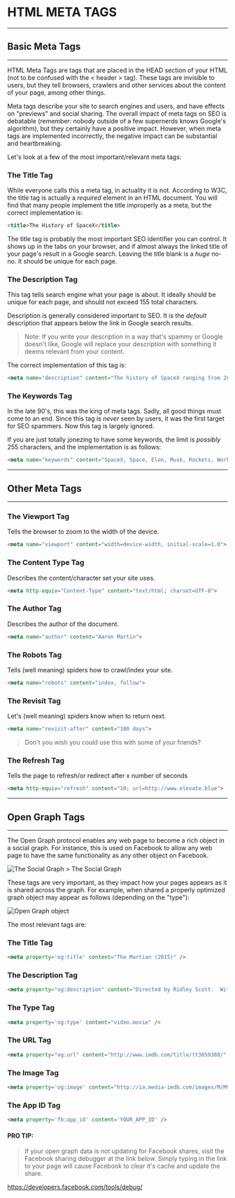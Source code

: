 # HTML META TAGS

-------

## Basic Meta Tags

-------

HTML Meta Tags are tags that are placed in the HEAD section of your HTML (not to be confused with the < header > tag).  These tags are invisible to users, but they tell browsers, crawlers and other services about the content of your page, among other things.

Meta tags describe your site to search engines and users, and have effects on "previews" and social sharing.  The overall impact of meta tags on SEO is debatable (remember: nobody outside of a few supernerds knows Google's algorithm), but they certainly have a positive impact.  However, when meta tags are implemented incorrectly, the negative impact can be substantial and heartbreaking.

Let's look at a few of the most important/relevant meta tags:

### The Title Tag

While everyone calls this a meta tag, in actuality it is not.  According to W3C, the title tag is actually a *required* element in an HTML document.  You will find that many people implement the title improperly as a meta, but the correct implementation is:

```html
<title>The History of SpaceX</title>
```
The title tag is probably the most important SEO identifier you can control.  It shows up in the tabs on your browser, and if almost always the linked title of your page's result in a Google search.  Leaving the title blank is a *huge* no-no.  It should be unique for each page.

### The Description Tag

This tag tells search engine what your page is about.  It ideally should be unique for each page, and should not exceed 155 total characters.

Description is generally considered important to SEO.  It is the *default* description that appears below the link in Google search results.

> Note: If you write your description in a way that's spammy or Google doesn't like, Google will replace your description with something it deems relevant from your content.

The correct implementation of this tag is:

```html
<meta name="description" content="The history of SpaceX ranging from 2002 - 2016, including launches, rockets.">
```
### The Keywords Tag

In the late 90's, this was the king of meta tags.  Sadly, all good things must come to an end.  Since this tag is *never* seen by users, it was the first target for SEO spammers.  Now this tag is largely ignored.

If you are just totally jonezing to have some keywords, the limit is *possibly* 255 characters, and the implementation is as follows:

```html
<meta name="keywords" content="SpaceX, Space, Elon, Musk, Rockets, Work from Home, Buy Toasters Online, Donate to my Spring Break">
```
----------

## Other Meta Tags

----------

### The Viewport Tag

Tells the browser to zoom to the width of the device.

```html
<meta name="viewport" content="width=device-width, initial-scale=1.0">
```

### The Content Type Tag

Describes the content/character set your site uses.

```html
<meta http-equiv="Content-Type" content="text/html; charset=UTF-8">
```

### The Author Tag

Describes the author of the document.

```html
<meta name="author" content="Aaron Martin">
```

### The Robots Tag

Tells (well meaning) spiders how to crawl/index your site.

```html
<meta name="robots" content="index, follow">
```

### The Revisit Tag

Let's (well meaning) spiders know when to return next.

```html
<meta name="revisit-after" content="100 days">
```
> Don't you wish you could use this with some of your friends?

### The Refresh Tag

Tells the page to refresh/or redirect after x number of seconds

```html
<meta http-equiv="refresh" content="10; url=http://www.elevate.blue">
```
--------

## Open Graph Tags

--------

The Open Graph protocol enables any web page to become a rich object in a social graph. For instance, this is used on Facebook to allow any web page to have the same functionality as any other object on Facebook.

<img src="http://static1.squarespace.com/static/51ac125ae4b0058e26d097db/t/532018a3e4b094aec2554a38/1394612388772/socialgraph1.png?format=750w" alt="The Social Graph"/>
> The Social Graph

These tags are very important, as they impact how your pages appears as it is shared across the graph.  For example, when shared a properly optimized graph object may appear as follows (depending on the "type"):

<img src="https://s3-us-west-1.amazonaws.com/codetahoe-public/lessons/social-graph.png" alt="Open Graph object"/>

The most relevant tags are:

### The Title Tag

```html
<meta property='og:title' content="The Martian (2015)" />
```

### The Description Tag

```html
<meta property="og:description" content="Directed by Ridley Scott.  With Matt Damon, Jessica Chastain, Kristen Wiig, Kate Mara. An astronaut becomes stranded on Mars after his team assume him dead, and must rely on his ingenuity to find a way to signal to Earth that he is alive." />
```

### The Type Tag

```html
<meta property='og:type' content="video.movie" />
```

### The URL Tag

```html
<meta property="og:url" content="http://www.imdb.com/title/tt3659388/" />
```

### The Image Tag

```html
<meta property='og:image' content="http://ia.media-imdb.com/images/M/MV5BMTc2MTQ3MDA1Nl5BMl5BanBnXkFtZTgwODA3OTI4NjE@._V1_UY1200_CR90,0,630,1200_AL_.jpg" />
```

### The App ID Tag

```html
<meta property='fb:app_id' content='YOUR_APP_ID' />
```

#### PRO TIP:

> If your open graph data is not updating for Facebook shares, visit the
> Facebook sharing debugger at the link below.  Simply typing in the link
> to your page will cause Facebook to clear it's cache and update the share.

https://developers.facebook.com/tools/debug/
